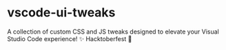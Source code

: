 # vscode-ui-tweaks
 A collection of custom CSS and JS tweaks designed to elevate your Visual Studio Code experience! ✨ Hacktoberfest 🚀
